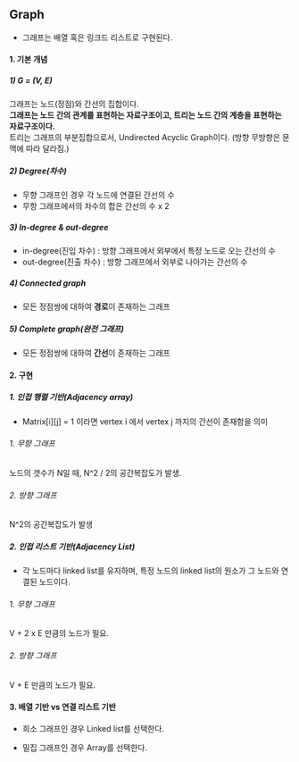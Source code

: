 

## Graph  
  * 그래프는 배열 혹은 링크드 리스트로 구현된다.  

#### 1. 기본 개념  


#####   1) G = (V, E)  
  그래프는 노드(정점)와 간선의 집합이다.  
  **그래프는 노드 간의 관계를 표현하는 자료구조이고, 트리는 노드 간의 계층을 표현하는 자료구조이다.**  
  트리는 그래프의 부분집합으로서, Undirected Acyclic Graph이다.  (방향 무방향은 문맥에 따라 달라짐.)  
  

#####   2) Degree(차수)  
  - 무향 그래프인 경우 각 노드에 연결된 간선의 수  
  - 무항 그래프에서의 차수의 합은 간선의 수 x 2  
  
  
##### 3) In-degree & out-degree  
  - in-degree(진입 차수) : 방향 그래프에서 외부에서 특정 노드로 오는 간선의 수  
  - out-degree(진출 차수) : 방향 그래프에서 외부로 나아가는 간선의 수  
  

#####   4) Connected graph  
  - 모든 정점쌍에 대하여 **경로**이 존재하는 그래프  
  
#####   5) Complete graph(완전 그래프)  
  - 모든 정점쌍에 대하여 **간선**이 존재하는 그래프  
  
#### 2. 구현  

##### 1. 인접 행렬 기반(Adjacency array)  

  *  Matrix[i][j] = 1 이라면 vertex i 에서 vertex j 까지의 간선이 존재함을 의미  
  
  ###### 1. 무향 그래프  
  노드의 갯수가 N일 때, N^2 / 2의 공간복잡도가 발생.  
  
  ###### 2. 방향 그래프
  N^2의 공간복잡도가 발생  

##### 2. 인접 리스트 기반(Adjacency List)  
  * 각 노드마다 linked list를 유지하며, 특정 노드의 linked list의 원소가 그 노드와 연결된 노드이다.  
  ###### 1. 무향 그래프  
  V + 2 x E 만큼의 노드가 필요.  
  ###### 2. 방향 그래프  
  V + E 만큼의 노드가 필요.  
  
#### 3. 배열 기반 vs 연결 리스트 기반  

* 희소 그래프인 경우 Linked list를 선택한다.

* 밀집 그래프인 경우 Array를 선택한다.  
